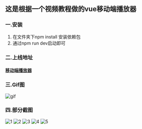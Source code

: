 ## 这是根据一个视频教程做的vue移动端播放器
### 一.安装
1. 在文件夹下npm install 安装依赖包
2. 通过npm run dev启动即可

### 二.上线地址
#### [移动端播放器](http://47.102.220.59:5000/#/recommend)

### 三.Gif图
![gif](https://github.com/qianduanzhou/music/blob/master/static/dRiPGB8Az5.gif)

### 四.部分截图
![1](https://github.com/qianduanzhou/music/blob/master/static/rec.PNG)
![2](https://github.com/qianduanzhou/music/blob/master/static/rank.PNG)
![3](https://github.com/qianduanzhou/music/blob/master/static/singer.PNG)
![4](https://github.com/qianduanzhou/music/blob/master/static/musica.PNG)
![5](https://github.com/qianduanzhou/music/blob/master/static/music.PNG)


